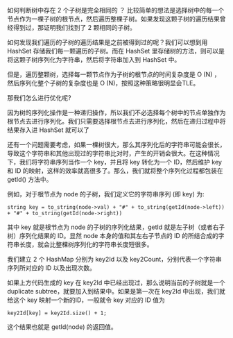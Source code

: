 如何判断树中存在 2 个子树是完全相同的 ？ 比较简单的想法是选择树中的每一个节点作为一棵子树的根节点，然后遍历整棵子树。如果发现这颗子树的遍历结果曾经得到过，那证明我们找到了 2 颗相同的子树。

如何发现我们遍历的子树的遍历结果是之前被得到过的呢？我们可以想到用 HashSet 存储我们每一颗遍历的子树。而在 HashSet 里存储树的方法，则可以是将这颗子树序列化为字符串，然后将字符串加入到 HashSet 中。

但是，遍历整颗树，选择每一颗节点作为子树的根节点的时间复杂度是 O (N) ，然后序列化整个子树的复杂度也是 O (N)，按照这种策略很明显会TLE。

那我们怎么进行优化呢?

因为树的序列化操作是一种递归操作，所以我们不必选择每个树中的节点单独作为根节点去进行序列化。我们只需要选择根节点去进行序列化，然后在递归过程中将结果存入进 HashSet 就可以了

还有一个问题需要考虑，如果一棵树很大，那么其序列化后的字符串可能会很长，导致这个字符串和其他出现过的字符串比对时，产生的开销会很大。在这种情况下，我们将字符串序列当作一个 key，并且将 key 转化为一个 ID，然后维护 key 和 ID 的映射，这样的效率就高很多了。那么，我们就将整个序列化过程都包装在 getId() 方法中。
        
例如，对于根节点为 node 的子树，我们定义它的字符串序列 (即 key) 为:

```
string key = to_string(node->val) + "#" + to_string(getId(node->left)) + "#" + to_string(getId(node->right))
```

其中 key 就是根节点为 node 的子树的序列化结果，getId 就是左子树（或者右子树）序列化结果的 ID。显然 node 本身的值和其左右子节点的 ID 的所结合成的字符串长度，就会比整棵树序列化的字符串长度短很多。

我们建立 2 个 HashMap 分别为 key2Id 以及 key2Count，分别代表一个字符串序列所对应的 ID 以及出现次数。

如果上方代码生成的 key 在 key2Id 中已经出现过，那么说明当前的子树就是一个duplicate subtree，就要加入到结果中。如果是第一次在 key2Id 中出现，我们就给这个 key 映射一个新的ID，一般就令 key 对应的 ID 值为

```
key2Id[key] = key2Id.size() + 1;
```

这个结果也就是 getId(node) 的返回值。

